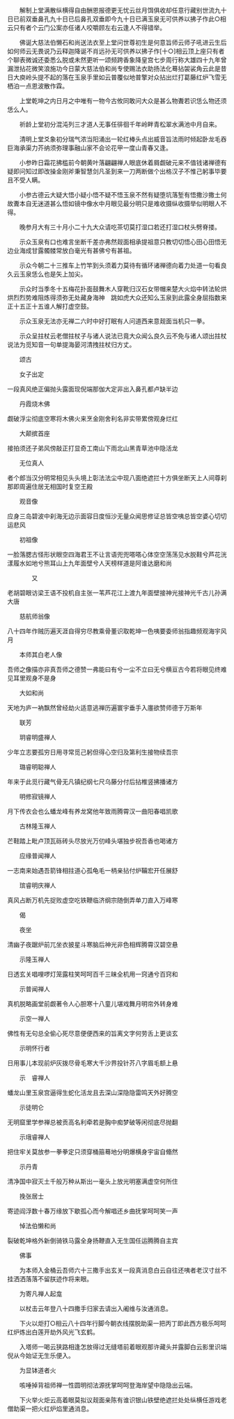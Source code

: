 <!-- { "loadSidebar": true } -->
　　解制上堂满散纵横得自由酬恩报德更无忧云丝月饵俱收却任意行藏别世流九十日已前双垂鼻孔九十日已后鼻孔双垂即今九十日已满玉泉无可供养以拂子作此○相云只有者个云门公案亦任诸人咬嚼顾左右云逢人不得错举。

　　佛诞大慈法伯懒石和尚送法衣至上堂问世尊初生是何意旨师云师子吼进云生后如何师云无畏说乃云释迦降诞不肖远孙无可供养以拂子作[十○]相云顶上座只有者个聊表微诚还委悉么脱或未然更听一颂频跨香象降皇宫七步周行称大雄四十九年曾漏泄拈花微笑浪施功今日蒙大慈法伯和尚专使赐法衣助扬法化蓦拈袈裟角云此是昔日大庾岭头提不起的落在玉泉手里如云普覆似地普擎对众拈出烂打葛藤红炉飞雪无栖泊一点恩波散作霖。

　　上堂乾坤之内日月之中唯有一物今古攸同敢问大众是甚么物聻若识恁么物还须恁么人。

　　祈龄上堂初分混沌列三才道人无事任徘徊千年岭畔青松翠水满池中月自来。

　　清明上堂爻象初分瑞气浓当阳涌出一轮红棒头点出威音旨法雨时倾起卧龙毛吞巨海承渠力芥纳须弥理事融山家不会论花甲一度山青春又逢。

　　小参昨日霜花拂槛前今朝黄叶落翩翩禅人眼底休着屑觑破元来不值钱诸禅德有疑即问知过即改操金刚斧秉智慧剑凡圣到来一刀两断做个出格汉子不惟己躬事毕要且不受人瞒。

　　小参古德云大疑大悟小疑小悟不疑不悟玉泉不然有疑堕坑落堑有悟撒沙撒土何故聻本自无迷道甚么悟如镜中像水中月眼见最分明只是难收摄纵收摄举似明眼人不得。

　　晚参月大有三十月小二十九大众请吃茶切莫打湿口若还打湿口杖头劈脊搂。

　　示众玉泉有口也难言坐断千差亦弗然觌面相承提祖意只教切切悟心田心田悟无边业海成甘露髑髅常放白毫光有甚佛兮有甚祖。

　　示众今朝二十三推车上竹竿到头须着力莫待有循环诸禅德向着力处道一句看良久云玉泉恁么也是矢上加尖。

　　示众时当季冬十五梅花扑面鼓舞木人穿靴归汉石女带帽来楚大火焰中转法轮烘烘烈烈势难阻炼得须弥无处藏身海神　跳如虎大众还知么玉泉到此露全身屈指数来正十五正十五谁人解打虚空鼓。

　　示众玉泉无法亦无禅二六时中好打眠有人问道西来意觌面当机只一拳。

　　示众呈拄杖云老僧拄杖子与诸人说法已竟大众闻么良久云不免与诸人颂出拄杖说法为觅知音一句单提海晏河清拽拄杖归方丈。

　　颂古

　　女子出定

一段真风绝正偏抛头露面现倪端那伽大定非出入鼻孔都卢缺半边

　　丹霞烧木佛

觑破浮尘彻底空寒将木佛火来烹金刚舍利名非实带累傍观身烂红

　　大颠摈首座

接拍须还子弟风傍敲正打显奇工南山下雨北山黑青草池中隐活龙

　　无位真人

者个郎当汉分明常相见头头境上彰法法尘中现八面绝遮拦十方俱坐断天上人间尊刹那即周遍住居无相国时复空王殿

　　观音像

应身三岛碧波中刹海无边示面容日度恒沙无量众闻思修证总皆空咦总皆空婆心切切运悲风

　　初祖像

一脸落腮古怪形状眼空四海君王不让言语兜兜嗒嗒心体空空荡荡见水脱鞋兮芦花洸漾履水如地兮熊耳山上九年面壁兮人天榜样道是阿谁达磨和尚

　　　　又

老胡碧眼访梁王语不投机自主张一苇芦花江上渡九年面壁接神光接神光千古儿孙满大唐

　　慈航师翁像

八十四年作贼历遍天涯自得穷尽教乘骨董识取乾坤一色咦要委师翁指趣频观海宇风月

　　本师其白老人像

吾师之像描亦非真吾师之德赞一弗能曰有兮一尘不立曰无兮横亘古今若将眼见终难见耳里观身不是身

　　大如和尚

天地为庐一衲飘然曾经劫火适意逃禅历遍寰宇垂手入廛欲赞师德于万斯年

　　联芳

　　玥睿明盛禅人

少年立志要孤穷日用寻常觅己躬但得心空归及第利生接物续吾宗

　　璐睿明聪禅人

年来于此觅行藏气骨无凡镇纪纲七尺乌藤分付后拈椎竖拂播诸方

　　明修寂镜禅人

月下传衣会也么蟠龙峰有养龙窝他年致雨腾霄汉一曲阳春唱凯歌

　　古林隆玉禅人

芒鞋踏上毗卢顶瓦砾砖头尽放光万仞峰头堪独步祝吾香也喝诸方

　　应缘普闻禅人

一志南来始遇吾箭锋相拄道心孤龟毛一柄亲拈付炉鞴宏开任展舒

　　瑸睿明庆禅人

真风占断万机先捉败虚空吃铁鞭临济纲宗随倒弄单刀直入万峰寒

　　偈

　　夜坐

清幽子夜踞炉前兀坐衣披星斗寒脑后神光非色相辉腾霄汉碧空悬

　　示隆玉禅人

日透玄关唱哩啰灯笼露柱笑呵呵百千三昧全机用一窍通兮百窍和

　　示普闻禅人

真机脱略画堂前觑著令人心胆寒十八童儿堪戏舞月明帘外转身难

　　示空一禅人

佛性有无句总全偷心死尽意便便西来的旨离文字何劳舌上更谈玄

　　示明怀行者

日用事儿本现前炉灰拨尽骨毛寒大千沙界投针芥八字眉毛额上悬

　　示　睿禅人

蟠龙山里玉泉宫逼得生蛇化活龙且去深山深隐隐雷鸣天外好腾空

　　示徒明仑

无明窟里学参禅总被贡高名利牵若是胸中痴梦破等闲彻底尽抛翻

　　示珴睿禅人

把住牢关莫放参一拳拳定只须穿桶箍蓦地分明爆横身宇宙自翛然

　　示丹青

清净国中寂灭土千般万种从斯出一毫头上放光明塞满虚空何所住

　　挽张居士

寄迹阎浮数十春万缘放下歇孤心而今解唱还乡曲抚掌呵呵笑一声

　　悼法伯懒和尚

裂破乾坤格外新倒骑铁马露全身扬鞭直入无生国任运腾腾自主宾

　　佛事

　　为本师入金桶云吾师六十三撒手出玄关一段真消息白云自往还咦者老汉寸丝不挂洒洒落落不留朕迹作将来眼。

　　为寄凡禅人起龛

　　以杖击云年登八十四撒手归家去请出入阇维与汝通消息。

　　下火以炬打○相云八十四年行脚今朝衣线摆脱助渠一把丙丁即此西方极乐呵呵红炉炼出白莲开劫外风光飞玄鹤。

　　入塔师一喝云狭路相逢怎放得过无缝塔前着眼观那许藏头并露脚白云影里识端倪从今始证无生乐便入。

　　为显钵道者火

　　咳唾掉背祖师禅一性圆明彻法源抚掌呵呵登海岸望中隐隐出云端。

　　下火举火炬云高着眼莫拟议觌面亲陈有谁识银山铁壁绝遮拦处处纵横任游戏老僧助渠一把火红炉焰里通消息。
